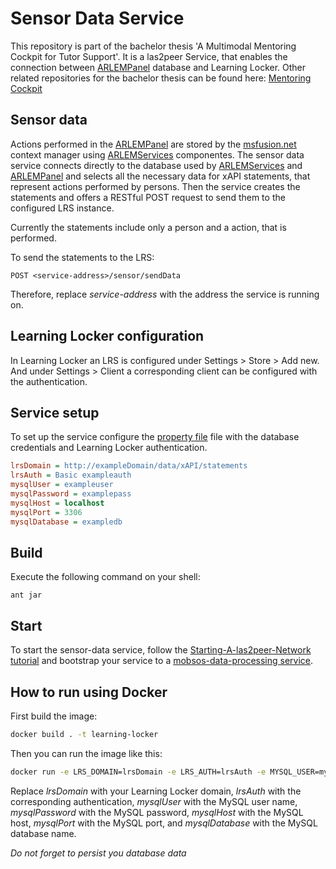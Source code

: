 Sensor Data Service
===========================================
This repository is part of the bachelor thesis 'A Multimodal Mentoring Cockpit for Tutor Support'.
It is a las2peer Service, that enables the connection between [ARLEMPanel](https://github.com/rwth-acis/ARLEMPanel) database and Learning Locker.
Other related repositories for the bachelor thesis can be found here: [Mentoring Cockpit](https://github.com/rwth-acis/Mentoring-Cockpit)

Sensor data
-----------
Actions performed in the [ARLEMPanel](https://github.com/rwth-acis/ARLEMPanel) are stored by the [msfusion.net](https://github.com/rwth-acis/msfusion.net) context manager using [ARLEMServices](https://github.com/rizalishan/ARLEMServices) componentes.
The sensor data service connects directly to the database used by [ARLEMServices](https://github.com/rizalishan/ARLEMServices) and [ARLEMPanel](https://github.com/rwth-acis/ARLEMPanel) and selects all the necessary data for xAPI statements, that represent actions performed by persons.
Then the service creates the statements and offers a RESTful POST request to send them to the configured LRS instance.

Currently the statements include only a person and a action, that is performed.

To send the statements to the LRS:
```
POST <service-address>/sensor/sendData
```

Therefore, replace *service-address* with the address the service is running on.


Learning Locker configuration
--------------------------
In Learning Locker an LRS is configured under Settings > Store > Add new.
And under Settings > Client a corresponding client can be configured with the authentication.

Service setup
-------------
To set up the service configure the [property file](etc/i5.las2peer.services.sensorDataService.SensorDataService.properties) file with the database credentials and Learning Locker authentication.
```INI
lrsDomain = http://exampleDomain/data/xAPI/statements
lrsAuth = Basic exampleauth
mysqlUser = exampleuser
mysqlPassword = examplepass
mysqlHost = localhost
mysqlPort = 3306
mysqlDatabase = exampledb
```

Build
--------
Execute the following command on your shell:

```shell
ant jar 
```

Start
--------

To start the sensor-data service, follow the [Starting-A-las2peer-Network tutorial](https://github.com/rwth-acis/las2peer-Template-Project/wiki/Starting-A-las2peer-Network) and bootstrap your service to a [mobsos-data-processing service](https://github.com/rwth-acis/mobsos-data-processing/tree/bachelor-thesis-philipp-roytburg).

How to run using Docker
-------------------

First build the image:
```bash
docker build . -t learning-locker
```

Then you can run the image like this:

```bash
docker run -e LRS_DOMAIN=lrsDomain -e LRS_AUTH=lrsAuth -e MYSQL_USER=mysqlUser -e MYSQL_PASSWORD=mysqlPassword -e MYSQL_HOST=mysqlHost -e MYSQL_PORT=mysqlPort -e MYSQL_DATABASE=mysqlDatabase -p 9011:9011 mentoring-cockpit-service
```

Replace *lrsDomain* with your Learning Locker domain, *lrsAuth* with the corresponding authentication, *mysqlUser* with the MySQL user name, *mysqlPassword* with the MySQL password, *mysqlHost* with the MySQL host, *mysqlPort* with the MySQL port, and *mysqlDatabase* with the MySQL database name. 

*Do not forget to persist you database data*

